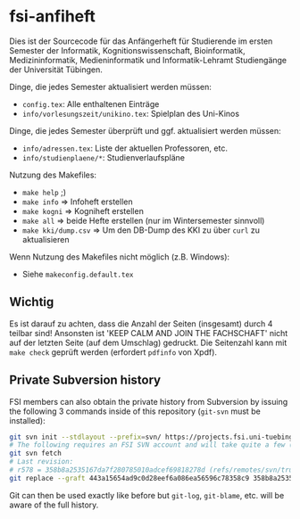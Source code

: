 # fsi-anfiheft

Dies ist der Sourcecode für das Anfängerheft für Studierende im ersten Semester
der Informatik, Kognitionswissenschaft, Bioinformatik, Medizininformatik,
Medieninformatik und Informatik-Lehramt Studiengänge der Universität Tübingen.

Dinge, die jedes Semester aktualisiert werden müssen:
- `config.tex`: Alle enthaltenen Einträge
- `info/vorlesungszeit/unikino.tex`: Spielplan des Uni-Kinos

Dinge, die jedes Semester überprüft und ggf. aktualisiert werden müssen:
- `info/adressen.tex`: Liste der aktuellen Professoren, etc.
- `info/studienplaene/*`: Studienverlaufspläne

Nutzung des Makefiles:
- `make help` ;)
- `make info` => Infoheft erstellen
- `make kogni` => Kogniheft erstellen
- `make all` => beide Hefte erstellen (nur im Wintersemester sinnvoll)
- `make kki/dump.csv` => Um den DB-Dump des KKI zu über `curl` zu aktualisieren

Wenn Nutzung des Makefiles nicht möglich (z.B. Windows):
- Siehe `makeconfig.default.tex`

## Wichtig

Es ist darauf zu achten, dass die Anzahl der Seiten (insgesamt) durch 4 teilbar
sind! Ansonsten ist 'KEEP CALM AND JOIN THE FACHSCHAFT' nicht auf der letzten
Seite (auf dem Umschlag) gedruckt. Die Seitenzahl kann mit `make check` geprüft
werden (erfordert `pdfinfo` von Xpdf).

## Private Subversion history

FSI members can also obtain the private history from Subversion by issuing the
following 3 commands inside of this repository (`git-svn` must be installed):

```bash
git svn init --stdlayout --prefix=svn/ https://projects.fsi.uni-tuebingen.de/svn/anfiheft
# The following requires an FSI SVN account and will take quite a few (10+) minutes:
git svn fetch
# Last revision:
# r578 = 358b8a2535167da7f280785010adcef69818278d (refs/remotes/svn/trunk)
git replace --graft 443a15654ad9c0d28eef6a086ea56596c78358c9 358b8a2535167da7f280785010adcef69818278d
```

Git can then be used exactly like before but `git-log`, `git-blame`, etc. will
be aware of the full history.

